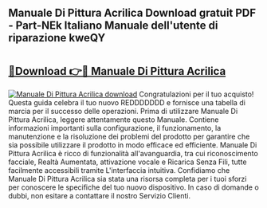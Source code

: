 ## Manuale Di Pittura Acrilica Download gratuit PDF - Part-NEk Italiano Manuale dell'utente di riparazione kweQY

# <h2><a href="http://dfggauo.blite.top/?on=Manuale+Di+Pittura+Acrilica">🔗Download 👉🔴 Manuale Di Pittura Acrilica</a></h2>

[![Manuale Di Pittura Acrilica download](https://i.imgur.com/lujVjoI.png)](http://dfggauo.blite.top/?on=Manuale+Di+Pittura+Acrilica)
Congratulazioni per il tuo acquisto! Questa guida celebra il tuo nuovo REDDDDDDD e fornisce una tabella di marcia per il successo delle operazioni. Prima di utilizzare Manuale Di Pittura Acrilica, leggere attentamente questo Manuale. Contiene informazioni importanti sulla configurazione, il funzionamento, la manutenzione e la risoluzione dei problemi del prodotto per garantire che sia possibile utilizzare il prodotto in modo efficace ed efficiente. Manuale Di Pittura Acrilica è ricco di funzionalità all'avanguardia, tra cui riconoscimento facciale, Realtà Aumentata, attivazione vocale e Ricarica Senza Fili, tutte facilmente accessibili tramite L'interfaccia intuitiva. Confidiamo che Manuale Di Pittura Acrilica sia stata una risorsa completa per i tuoi sforzi per conoscere le specifiche del tuo nuovo dispositivo. In caso di domande o dubbi, non esitare a contattare il nostro Servizio Clienti.
